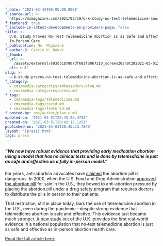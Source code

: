 ```yaml
---
f_date: '2021-02-19T00:00:00.000Z'
f_source-url: >-
  https://msmagazine.com/2021/02/19/u-k-study-no-test-telemedicine-abortion-safe-effective-in-person-care/
f_featured: true
f_include-in-latest-developments-on-providers-page: false
title: >-
  U.K. Study Proves No-Test Telemedicine Abortion Is as Safe and Effective as
  In-Person Care
f_publication: Ms. Magazine
f_author-2: Carrie N. Baker
f_thumb:
  url: >-
    /assets/external/603d5187807df603f8867210_screen20shot202021-03-0120at201.41.15%20PM.png
  alt: null
slug: >-
  u-k-study-proves-no-test-telemedicine-abortion-is-as-safe-and-effective-as-in-person-care
f_category:
  - cms/media-categories/ambassadors-blog.md
  - cms/media-categories/press.md
f_tags:
  - cms/media-tags/telemedicine.md
  - cms/media-tags/covid.md
  - cms/media-tags/featured.md
f_posted-by: cms/author/plan-c.md
updated-on: '2021-03-01T20:45:26.474Z'
created-on: '2021-03-01T20:42:13.125Z'
published-on: '2021-03-01T20:45:33.784Z'
layout: '[press].html'
tags: press
---
```


##### “We now have robust evidence that providing early medication abortion using a model that has no clinical tests and is done by telemedicine is just as safe and effective as a fully in-person model.”

For years, anti-abortion advocates have [claimed](https://msmagazine.com/2020/06/08/medication-abortion-lies-and-hypocrisy-anti-abortion-arguments-to-restrict-the-abortion-pill/) the abortion pill is dangerous. In 2000, when the U.S. Food and Drug Administration [approved the abortion pill](https://msmagazine.com/2020/05/20/feminist-multi-front-battle-to-end-fdas-abortion-pill-restriction/) for sale in the U.S., they bowed to anti-abortion pressure by placing the abortion pill under a drug safety program that requires doctors to distribute the pills in person to their patients.

That restriction, still in place today, bars the use of telemedicine abortion in the U.S., even during the pandemic—despite strong evidence that telemedicine abortion is safe and effective. This evidence just became much stronger. [A new study](https://obgyn.onlinelibrary.wiley.com/doi/10.1111/1471-0528.16668) out of the U.K. provides the first real-world evidence in a national population that no-test telemedicine abortion is just as safe and effective as in-person abortion health care.

[Read the full article here.](https://msmagazine.com/2021/02/19/u-k-study-no-test-telemedicine-abortion-safe-effective-in-person-care/)
